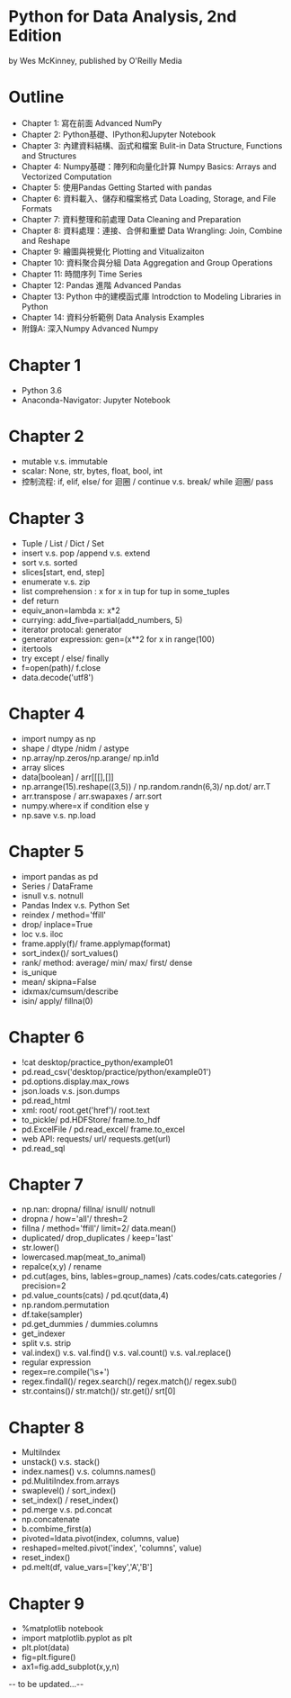 # Python for Data Analysis, 2nd Edition
by Wes McKinney, published by O'Reilly Media

# Outline
-  Chapter 1: 寫在前面 Advanced NumPy
-  Chapter 2: Python基礎、IPython和Jupyter Notebook
-  Chapter 3: 內建資料結構、函式和檔案 Bulit-in Data Structure, Functions and Structures
-  Chapter 4: Numpy基礎：陣列和向量化計算 Numpy Basics: Arrays and Vectorized Computation
-  Chapter 5: 使用Pandas Getting Started with pandas
-  Chapter 6: 資料載入、儲存和檔案格式 Data Loading, Storage, and File Formats
-  Chapter 7: 資料整理和前處理 Data Cleaning and Preparation 
-  Chapter 8: 資料處理：連接、合併和重塑 Data Wrangling: Join, Combine and Reshape
-  Chapter 9: 繪圖與視覺化 Plotting and Vitualizaiton 
-  Chapter 10: 資料聚合與分組 Data Aggregation and Group Operations 
-  Chapter 11: 時間序列 Time Series
-  Chapter 12: Pandas 進階 Advanced Pandas 
-  Chapter 13: Python 中的建模函式庫 Introdction to Modeling Libraries in Python 
-  Chapter 14: 資料分析範例 Data Analysis Examples 
-  附錄A: 深入Numpy Advanced Numpy

# Chapter 1
- Python 3.6
- Anaconda-Navigator: Jupyter Notebook

# Chapter 2
- mutable v.s. immutable 
- scalar: None, str, bytes, float, bool, int
- 控制流程: if, elif, else/ for 迴圈 / continue v.s. break/ while 迴圈/ pass

# Chapter 3
- Tuple / List / Dict / Set 
- insert v.s. pop /append v.s. extend 
- sort v.s. sorted 
- slices[start, end, step]
- enumerate v.s. zip
- list comprehension : x for x in tup for tup in some_tuples 
- def return 
- equiv_anon=lambda x: x*2
- currying: add_five=partial(add_numbers, 5)
- iterator protocal: generator 
- generator expression: gen=(x**2 for x in range(100)
- itertools 
- try except / else/ finally 
- f=open(path)/ f.close
- data.decode('utf8')

# Chapter 4 
- import numpy as np
- shape / dtype /nidm / astype
- np.array/np.zeros/np.arange/ np.in1d
- array slices 
- data[boolean] / arr[[[],[]] 
- np.arrange(15).reshape((3,5)) / np.random.randn(6,3)/ np.dot/ arr.T
- arr.transpose / arr.swapaxes / arr.sort 
- numpy.where=x if condition else y
- np.save v.s. np.load

# Chapter 5
- import pandas as pd
- Series / DataFrame
- isnull v.s. notnull
- Pandas Index v.s. Python Set 
- reindex / method='ffill'
- drop/ inplace=True
- loc v.s. iloc
- frame.apply(f)/ frame.applymap(format)
- sort_index()/ sort_values() 
- rank/ method: average/ min/ max/ first/ dense
- is_unique
- mean/ skipna=False
- idxmax/cumsum/describe
- isin/ apply/ fillna(0)

# Chapter 6
- !cat desktop/practice_python/example01
- pd.read_csv('desktop/practice/python/example01')
- pd.options.display.max_rows
- json.loads v.s. json.dumps 
- pd.read_html
- xml: root/ root.get('href')/ root.text
- to_pickle/ pd.HDFStore/ frame.to_hdf
- pd.ExcelFile / pd.read_excel/ frame.to_excel
- web API: requests/ url/ requests.get(url)
- pd.read_sql

# Chapter 7
- np.nan: dropna/ fillna/ isnull/ notnull
- dropna / how='all'/ thresh=2
- fillna / method='ffill'/ limit=2/ data.mean()
- duplicated/ drop_duplicates / keep='last'
- str.lower()
- lowercased.map(meat_to_animal)
- repalce(x,y) / rename
- pd.cut(ages, bins, lables=group_names) /cats.codes/cats.categories / precision=2
- pd.value_counts(cats) / pd.qcut(data,4)
- np.random.permutation
- df.take(sampler)
- pd.get_dummies / dummies.columns
- get_indexer 
- split v.s. strip
- val.index() v.s. val.find() v.s. val.count() v.s. val.replace()
- regular expression
- regex=re.compile('\s+')
- regex.findall()/ regex.search()/ regex.match()/ regex.sub()
- str.contains()/ str.match()/ str.get()/ srt[0]

# Chapter 8
- MultiIndex
- unstack() v.s. stack()
- index.names() v.s. columns.names()
- pd.MulitiIndex.from.arrays
- swaplevel() / sort_index() 
- set_index() / reset_index()
- pd.merge v.s. pd.concat
- np.concatenate
- b.combime_first(a)
- pivoted=ldata.pivot(index, columns, value)
- reshaped=melted.pivot('index', 'columns', value)
- reset_index()
- pd.melt(df, value_vars=['key','A','B']

# Chapter 9
- %matplotlib notebook
- import matplotlib.pyplot as plt
- plt.plot(data)
- fig=plt.figure()
- ax1=fig.add_subplot(x,y,n)

-- to be updated...--

<!---
Mercy-Lo/Mercy-Lo is a ✨ special ✨ repository because its `README.md` (this file) appears on your GitHub profile.
You can click the Preview link to take a look at your changes.
--->
